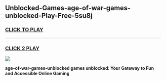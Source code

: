 
## Unblocked-Games-age-of-war-games-unblocked-Play-Free-5su8j
<h3>
<a href="https://premium76.site?title=age-of-war-games-unblocked&ref=23A">CLICK TO PLAY</a></h3>
<hr>

<h3>
<a href="https://premium76.site?title=age-of-war-games-unblocked&ref=23A">CLICK 2 PLAY</a>
  
</h3>

<a href="https://premium76.site?title=age-of-war-games-unblocked&ref=23A"><img src="https://clearcache.store/games.png"></a>


**age-of-war-games-unblocked games unblocked: Your Gateway to Fun and Accessible Online Gaming**
